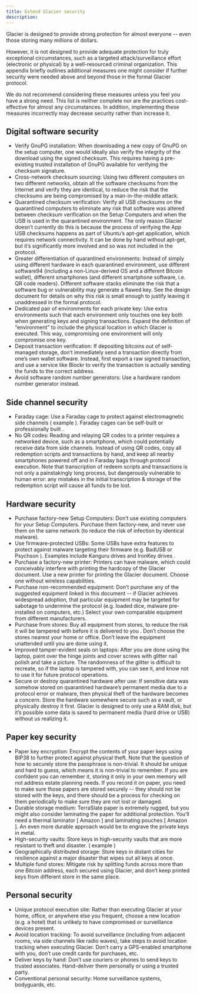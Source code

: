 ```yaml
---
title: Extend Glacier security
description:
---
```




Glacier is designed to provide strong protection for almost everyone -- even those storing many millions of dollars.

However, it is not designed to provide adequate protection for truly exceptional circumstances, such as a targeted attack/surveillance effort (electronic or physical) by a well-resourced criminal organization. This appendix briefly outlines additional measures one might consider if further security were needed above and beyond those in the formal Glacier protocol.

We do not recommend considering these measures unless you feel you have a strong need. This list is neither complete nor are the practices cost-effective for almost any circumstances. In addition, implementing these measures incorrectly may decrease security rather than increase it.

## Digital software security

* Verify GnuPG installation: When downloading a new copy of GnuPG on the setup
computer, one would ideally also verify the integrity of the download using the
signed checksum. This requires having a pre-existing trusted installation of GnuPG
available for verifying the checksum signature.
* Cross-network checksum sourcing: Using two different computers on two different
networks, obtain all the software checksums from the Internet and verify they are
identical, to reduce the risk that the checksums are being compromised by a
man-in-the-middle attack.
* Quarantined checksum verification: Verify all USB checksums on the quarantined
computers to eliminate any risk that software was altered between checksum
verification on the Setup Computers and when the USB is used in the quarantined
environment.
The only reason Glacier doesn’t currently do this is because the process of
verifying the App USB checksums happens as part of Ubuntu’s apt-get application,
which requires network connectivity. It can be done by hand without apt-get, but
it’s significantly more involved and so was not included in the protocol.
* Greater differentiation of quarantined environments: Instead of simply using
different hardware in each quarantined environment, use different software94
(including a non-Linux-derived OS and a different Bitcoin wallet), different
smartphones (and different smartphone software, i.e. QR code readers).
Different software stacks eliminate the risk that a software bug or vulnerability
may generate a flawed key. See the  design document  for details on why this risk is
small enough to justify leaving it unaddressed in the formal protocol.
* Dedicated pair of environments for each private key: Use extra environments such
that each environment only touches one key both when generating keys and signing
transactions. Expand the definition of “environment” to include the physical
location in which Glacier is executed. This way, compromising one environment will
only compromise one key.
* Deposit transaction verification: If depositing bitcoins out of self-managed
storage, don’t immediately send a transaction directly from one’s own wallet
software. Instead, first export a raw signed transaction, and use a service like
Blockr to verify the transaction is actually sending the funds to the correct
address.
* Avoid software random number generators: Use a hardware random number generator
instead.

## Side channel security
* Faraday cage: Use a Faraday cage to protect against electromagnetic side channels
( example ). Faraday cages can be self-built or professionally built .
* No QR
codes: Reading and relaying QR codes to a printer requires a networked
device, such as a smartphone, which could potentially receive data from
side channels. Instead of using QR codes, copy all redemption scripts and
transactions by hand, and keep all nearby smartphones powered off and in
Faraday bags through protocol execution.
Note that transcription of redeem scripts and transactions is not only a
painstakingly long process, but dangerously vulnerable to human error: any mistakes
in the initial transcription & storage of the redemption script will cause all funds
to be lost.

## Hardware security
* Purchase
factory-new Setup Computers: Don’t use existing computers for your Setup
Computers. Purchase them factory-new, and never use them on the same
network (to reduce the risk of infection by identical malware).
* Use firmware-protected USBs: Some USBs have extra features to protect against
malware targeting their firmware (e.g. BadUSB or Psychson ). Examples
include Kanguru drives and IronKey drives .
* Purchase a factory-new printer: Printers can have malware, which could conceivably interfere with printing the hardcopy of the Glacier document. Use a new printer for printing the Glacier document. Choose one without wireless
capabilities.
* Purchase non-recommended equipment: Don’t purchase any
of the suggested equipment linked in this document -- if Glacier achieves
widespread adoption, that particular equipment may be targeted for sabotage to
undermine the protocol (e.g. loaded dice, malware pre-installed on
computers, etc.) Select your own comparable equipment from different
manufacturers.
* Purchase from stores:  Buy all equipment from stores,
to reduce the risk it will be tampered with before it is delivered to you
. Don’t choose the stores nearest your home or office. Don’t leave the
equipment unattended until you are done using it.
* Improved
tamper-evident seals on laptops: After you are done using the laptop,
paint over the hinge joints and cover screws with glitter nail polish
and take a picture. The randomness of the glitter is difficult to
recreate, so if the laptop is tampered with, you can see it, and know not
to use it for future protocol operations.
* Secure or destroy quarantined
hardware after use: If sensitive data was somehow stored on quarantined
hardware’s permanent media due to a protocol error or malware, then
physical theft of the hardware becomes a concern. Store the hardware
somewhere secure such as a vault, or physically destroy it first.
Glacier is designed to only use a RAM disk, but it’s possible some data is saved to
permanent media (hard drive or USB) without us realizing it.

## Paper key security
* Paper key encryption: Encrypt the contents of your paper keys using BIP38 to
further protect against physical theft.
Note that the question of how to securely store the passphrase is non-trivial. It
should be unique and hard to guess, which means it is non-trivial to remember. If
you are confident you can remember it, storing it only in your own memory will not
address estate planning needs. If you record it on paper, you need to make sure
those papers are stored securely -- they should not be stored with the keys, and
there should be a process for checking on them periodically to make sure they are
not lost or damaged.
* Durable storage medium: TerraSlate paper is extremely rugged, but you
might also consider laminating the paper for additional protection. You’ll
need a thermal laminator [ Amazon ] and laminating pouches [ Amazon ]. An
even more durable approach would be to engrave the private keys in
metal.
* High-security vaults: Store keys in high-security vaults that
are more resistant to theft and disaster. ( example )
* Geographically
distributed storage: Store keys in distant cities for resilience against
a major disaster that wipes out all keys at once.
* Multiple fund stores: Mitigate risk by splitting funds across more than one Bitcoin address, each secured using Glacier, and don’t keep printed keys from different store in the same place.


## Personal security
* Unique protocol execution site: Rather than executing Glacier at your
home, office, or anywhere else you frequent, choose a new location (e.g.
a hotel) that is unlikely to have compromised or surveillance devices
present.
* Avoid location tracking: To avoid surveillance (including
from adjacent rooms, via side channels like radio waves), take steps to
avoid location tracking when executing Glacier. Don’t carry a GPS-enabled
smartphone with you, don’t use credit cards for purchases, etc.
* Deliver
keys by hand: Don’t use couriers or phones to send keys to trusted
associates. Hand-deliver them personally or using a trusted party.
* Conventional personal security: Home surveillance systems, bodyguards,
etc.
